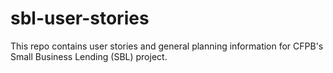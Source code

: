 # sbl-user-stories

This repo contains user stories and general planning information for
CFPB's Small Business Lending (SBL) project.
